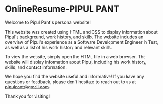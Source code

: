 # OnlineResume-PIPUL PANT
Welcome to Pipul Pant's personal website!

This website was created using HTML and CSS to display information about Pipul's background, work history, and skills. The website includes an overview of Pipul's experience as a Software Development Engineer in Test, as well as a list of his work history and relevant skills.

To view the website, simply open the HTML file in a web browser. The website will display information about Pipul, including his work history, skills, and contact information.

We hope you find the website useful and informative! If you have any questions or feedback, please don't hesitate to reach out to us at pipulpant@gmail.com.

Thank you for visiting!
